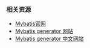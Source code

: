 ### 相关资源
+ [Mybatis官网](http://www.mybatis.org/mybatis-3/zh/)
+ [Mybatis generator 网站](http://www.mybatis.org/generator/index.html)
+ [Mybatis generator 中文网站](http://generator.sturgeon.mopaas.com/index.html)